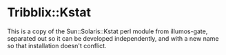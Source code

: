 # Tribblix::Kstat

This is a copy of the Sun::Solaris::Kstat perl module from illumos-gate,
separated out so it can be developed independently, and with a new name
so that installation doesn't conflict.
